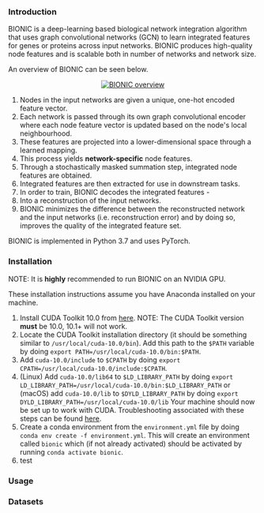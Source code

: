 ### Introduction
BIONIC is a deep-learning based biological network integration algorithm that uses graph convolutional networks (GCN) to
learn integrated features for genes or proteins across input networks. BIONIC produces high-quality node features and is
scalable both in number of networks and network size.

An overview of BIONIC can be seen below.

<p align="center">
  <a href="https://ibb.co/nBTSh1P"><img src="https://i.ibb.co/XD9Tm5Y/Figure-1.png" alt="BIONIC overview" border="0"></a>
</p>

1. Nodes in the input networks are given a unique, one-hot encoded feature vector.
2. Each network is passed through its own graph convolutional encoder where each node feature vector is updated based on the node's local neighbourhood.
3. These features are projected into a lower-dimensional space through a learned mapping.
4. This process yields **network-specific** node features.
5. Through a stochastically masked summation step, integrated node features are obtained.
6. Integrated features are then extracted for use in downstream tasks.
7. In order to train, BIONIC decodes the integrated features -
8. Into a reconstruction of the input networks.
9. BIONIC minimizes the difference between the reconstructed network and the input networks (i.e. reconstruction error) and by doing so, improves the quality of the integrated feature set.

BIONIC is implemented in Python 3.7 and uses PyTorch.

### Installation
NOTE: It is **highly** recommended to run BIONIC on an NVIDIA GPU.

These installation instructions assume you have Anaconda installed on your machine.

1. Install CUDA Toolkit 10.0 from [here](https://developer.nvidia.com/cuda-10.0-download-archive). NOTE: The CUDA Toolkit version **must** be 10.0, 10.1+ will not work.
2. Locate the CUDA Toolkit installation directory (it should be something similar to `/usr/local/cuda-10.0/bin`). Add this path to the `$PATH` variable by doing `export PATH=/usr/local/cuda-10.0/bin:$PATH`.
3. Add `cuda-10.0/include` to `$CPATH` by doing `export CPATH=/usr/local/cuda-10.0/include:$CPATH`.
4. (Linux) Add `cuda-10.0/lib64` to `$LD_LIBRARY_PATH` by doing `export LD_LIBRARY_PATH=/usr/local/cuda-10.0/bin:$LD_LIBRARY_PATH` or (macOS) add `cuda-10.0/lib` to `$DYLD_LIBRARY_PATH` by doing `export DYLD_LIBRARY_PATH=/usr/local/cuda-10.0/lib`
Your machine should now be set up to work with CUDA. Troubleshooting associated with these steps can be found [here](https://pytorch-geometric.readthedocs.io/en/latest/notes/installation.html#frequently-asked-questions).
5. Create a conda environment from the `environment.yml` file by doing `conda env create -f environment.yml`. This will create an environment called `bionic` which (if not already activated) should be activated by running `conda activate bionic`.
6. test


### Usage

### Datasets
